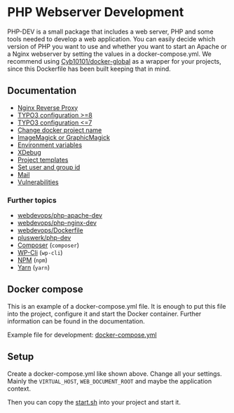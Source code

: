 # PHP Webserver Development

PHP-DEV is a small package that includes a web server, PHP and some tools needed to develop a web application.
You can easily decide which version of PHP you want to use and whether you want to start an Apache or a Nginx webserver by setting the values in a docker-compose.yml.
We recommend using [Cyb10101/docker-global](https://github.com/Cyb10101/docker-global) as a wrapper for your projects, since this Dockerfile has been built keeping that in mind.

## Documentation

* [Nginx Reverse Proxy](docs/nginx-reverse-proxy.md)
* [TYPO3 configuration >=8](docs/typo3-configuration.md)
* [TYPO3 configuration <=7](docs/typo3-configuration-legacy.md)
* [Change docker project name](docs/docker-project-name.md)
* [ImageMagick or GraphicMagick](docs/magick.md)
* [Environment variables](docs/docs/environment-variables.md)
* [XDebug](docs/xdebug.md)
* [Project templates](docs/project-templates.md)
* [Set user and group id](docs/set-user-and-group-id.md)
* [Mail](docs/mail.md)
* [Vulnerabilities](docs/vulnerabilities.md)

### Further topics

* [webdevops/php-apache-dev](https://hub.docker.com/r/webdevops/php-apache-dev)
* [webdevops/php-nginx-dev](https://hub.docker.com/r/webdevops/php-nginx-dev)
* [webdevops/Dockerfile](https://github.com/webdevops/Dockerfile)
* [pluswerk/php-dev](https://github.com/pluswerk/php-dev)
* [Composer](https://getcomposer.org/) (`composer`)
* [WP-Cli](https://wp-cli.org/) (`wp-cli`)
* [NPM](https://www.npmjs.com/) (`npm`)
* [Yarn](https://yarnpkg.com/) (`yarn`)

## Docker compose

This is an example of a docker-compose.yml file.
It is enough to put this file into the project, configure it and start the Docker container.
Further information can be found in the documentation.

Example file for development: [docker-compose.yml](docker-compose.yml)

## Setup

Create a docker-compose.yml like shown above.
Change all your settings. Mainly the `VIRTUAL_HOST`, `WEB_DOCUMENT_ROOT` and maybe the application context.

Then you can copy the [start.sh](start.sh) into your project and start it.
